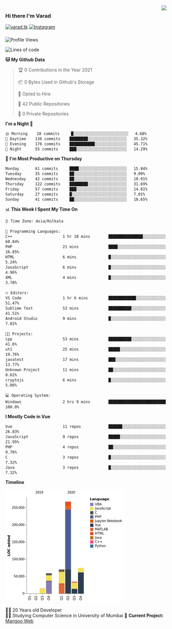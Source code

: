 <img align='right' src="https://github-readme-stats.vercel.app/api?username=varadp2000&show_icons=true">

### Hi there I'm Varad

[![varad.tk](https://img.shields.io/static/v1?label=varad.tk&message=%20&color=yellow&logo=&style=flat-square&logoColor=white)](https://varad.tk/)
[![Instagram](https://img.shields.io/static/v1?label=Instagram&message=%20&color=orange&logo=Instagram&style=flat-square&logoColor=white)](https://www.instagram.com/varad.r.p/)

###
###
###

<!--START_SECTION:waka-->
![Profile Views](http://img.shields.io/badge/Profile%20Views-1-blue)

![Lines of code](https://img.shields.io/badge/From%20Hello%20World%20I%27ve%20Written-531118%20lines%20of%20code-blue)

**🐱 My Github Data** 

> 🏆 0 Contributions in the Year 2021
 > 
> 📦 0 Bytes Used in Github's Storage 
 > 
> 💼 Opted to Hire
 > 
> 📜 42 Public Repositories 
 > 
> 🔑 0 Private Repositories  
 > 
**I'm a Night 🦉** 

```text
🌞 Morning    18 commits     █░░░░░░░░░░░░░░░░░░░░░░░░   4.68% 
🌆 Daytime    136 commits    ████████░░░░░░░░░░░░░░░░░   35.32% 
🌃 Evening    176 commits    ███████████░░░░░░░░░░░░░░   45.71% 
🌙 Night      55 commits     ███░░░░░░░░░░░░░░░░░░░░░░   14.29%

```
📅 **I'm Most Productive on Thursday** 

```text
Monday       61 commits     ████░░░░░░░░░░░░░░░░░░░░░   15.84% 
Tuesday      35 commits     ██░░░░░░░░░░░░░░░░░░░░░░░   9.09% 
Wednesday    42 commits     ██░░░░░░░░░░░░░░░░░░░░░░░   10.91% 
Thursday     122 commits    ████████░░░░░░░░░░░░░░░░░   31.69% 
Friday       57 commits     ███░░░░░░░░░░░░░░░░░░░░░░   14.81% 
Saturday     27 commits     █░░░░░░░░░░░░░░░░░░░░░░░░   7.01% 
Sunday       41 commits     ██░░░░░░░░░░░░░░░░░░░░░░░   10.65%

```


📊 **This Week I Spent My Time On** 

```text
⌚︎ Time Zone: Asia/Kolkata

💬 Programming Languages: 
C++                      1 hr 18 mins        ███████████████░░░░░░░░░░   60.84% 
PHP                      21 mins             ████░░░░░░░░░░░░░░░░░░░░░   16.85% 
HTML                     6 mins              █░░░░░░░░░░░░░░░░░░░░░░░░   5.24% 
JavaScript               6 mins              █░░░░░░░░░░░░░░░░░░░░░░░░   4.96% 
XML                      4 mins              █░░░░░░░░░░░░░░░░░░░░░░░░   3.78%

🔥 Editors: 
VS Code                  1 hr 6 mins         ████████████░░░░░░░░░░░░░   51.47% 
Sublime Text             53 mins             ██████████░░░░░░░░░░░░░░░   41.51% 
Android Studio           9 mins              █░░░░░░░░░░░░░░░░░░░░░░░░   7.02%

🐱‍💻 Projects: 
cpp                      53 mins             ██████████░░░░░░░░░░░░░░░   41.6% 
ut1                      25 mins             █████░░░░░░░░░░░░░░░░░░░░   19.76% 
javatest                 17 mins             ███░░░░░░░░░░░░░░░░░░░░░░   13.77% 
Unknown Project          11 mins             ██░░░░░░░░░░░░░░░░░░░░░░░   8.62% 
cryptojs                 6 mins              █░░░░░░░░░░░░░░░░░░░░░░░░   5.06%

💻 Operating System: 
Windows                  2 hrs 9 mins        █████████████████████████   100.0%

```

**I Mostly Code in Vue** 

```text
Vue                      11 repos            ██████░░░░░░░░░░░░░░░░░░░   26.83% 
JavaScript               9 repos             █████░░░░░░░░░░░░░░░░░░░░   21.95% 
PHP                      4 repos             ██░░░░░░░░░░░░░░░░░░░░░░░   9.76% 
C                        3 repos             █░░░░░░░░░░░░░░░░░░░░░░░░   7.32% 
Java                     3 repos             █░░░░░░░░░░░░░░░░░░░░░░░░   7.32%

```


**Timeline**

![Chart not found](https://raw.githubusercontent.com/varadp2000/varadp2000/master/charts/bar_graph.png) 


<!--END_SECTION:waka-->


👨‍💻 20 Years old Developer  
👨‍🎓 Studying Computer Science in University of Mumbai
🚧 **Current Project:** [Mangoo Web](https://github.com/varadp2000/mongoo-web)
